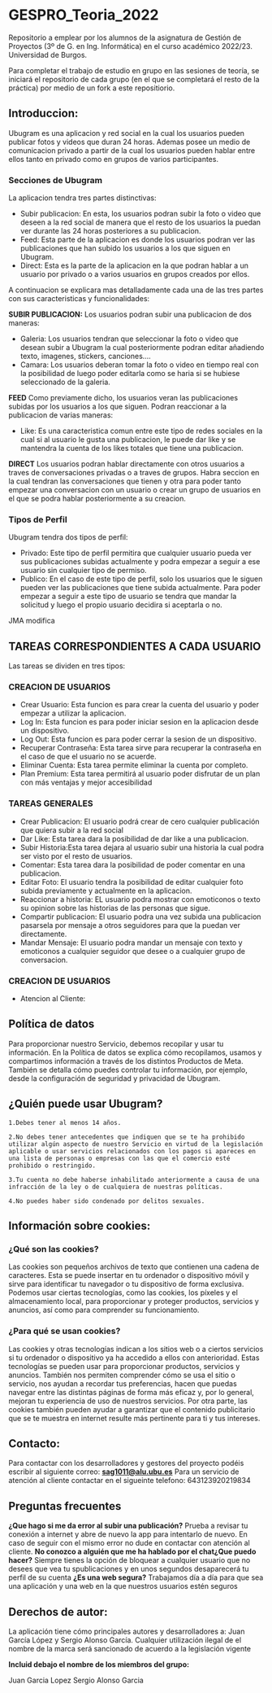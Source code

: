 # GESPRO_Teoria_2022
Repositorio a emplear por los alumnos de la asignatura de Gestión de Proyectos (3º de G. en Ing. Informática) en el curso académico 2022/23. Universidad de Burgos.

Para completar el trabajo de estudio en grupo en las sesiones de teoría, se iniciará el repositorio de cada grupo (en el que se completará el resto de la práctica) por medio de un fork a este repositiorio.


## Introduccion: 
Ubugram es una aplicacion y red social en la cual los usuarios pueden publicar fotos y videos que duran 24 horas. 
Ademas posee un medio de comunicacion privado a partir de la cual los usuarios pueden hablar entre ellos tanto en privado como en grupos de varios participantes.

### Secciones de Ubugram

La aplicacion tendra tres partes distinctivas:

- Subir publicacion: En esta, los usuarios podran subir la foto o video que deseen a la red social de manera que el resto de los usuarios la puedan ver durante las 24 horas posteriores a su publicacion.
- Feed: Esta parte de la aplicacion es donde los usuarios podran ver las publicaciones que han subido los usuarios a los que siguen en Ubugram. 
- Direct: Esta es la parte de la aplicacion en la que podran hablar a un usuario por privado o a varios usuarios en grupos creados por ellos. 

A continuacion se explicara mas detalladamente cada una de las tres partes con sus caracteristicas y funcionalidades:

**SUBIR PUBLICACION:**
Los usuarios podran subir una publicacion de dos maneras:

- Galeria: Los usuarios tendran que seleccionar la foto o video que desean subir a Ubugram la cual posteriormente podran editar añadiendo texto, imagenes, stickers, canciones....
- Camara: Los usuarios deberan tomar la foto o video en tiempo real con la posibilidad de luego poder editarla como se haria si se hubiese seleccionado de la galeria.

**FEED**
Como previamente dicho, los usuarios veran las publicaciones subidas por los usuarios a los que siguen. Podran reaccionar a la publicacion de varias maneras:

- Like: Es una caracteristica comun entre este tipo de redes sociales en la cual si al usuario le gusta una publicacion, le puede dar like y se mantendra la cuenta de los likes totales que tiene una publicacion. 

**DIRECT**
Los usuarios podran hablar directamente con otros usuarios a traves de conversaciones privadas o a traves de grupos. Habra seccion en la cual tendran las conversaciones que tienen y otra para poder tanto empezar una conversacion con un usuario o crear un grupo de usuarios en el que se podra hablar posteriormente a su creacion. 


### Tipos de Perfil
Ubugram tendra dos tipos de perfil:

- Privado: Este tipo de perfil permitira que cualquier usuario pueda ver sus publicaciones subidas actualmente y podra empezar a seguir a ese usuario sin cualquier tipo de permiso.
- Publico: En el caso de este tipo de perfil, solo los usuarios que le siguen pueden ver las publicaciones que tiene subida actualmente. Para poder empezar a seguir a este tipo de usuario se tendra que mandar la solicitud y luego el propio usuario decidira si aceptarla o no.



JMA modifica
## TAREAS CORRESPONDIENTES A CADA USUARIO

Las tareas se dividen en tres tipos:

### **CREACION DE USUARIOS**

- Crear Usuario:  Esta funcion es para crear la cuenta del usuario y poder empezar a utilizar la aplicacion.
- Log In: Esta funcion es para poder iniciar sesion en la aplicacion desde un dispositivo. 
- Log Out: Esta funcion es para poder cerrar la sesion de un dispositivo.
- Recuperar Contraseña: Esta tarea sirve para recuperar la contraseña en el caso de que el usuario no se acuerde.
- Eliminar Cuenta: Esta tarea permite eliminar la cuenta por completo.
- Plan Premium: Esta tarea permitirá al usuario poder disfrutar de un plan con más ventajas y mejor accesibilidad

### **TAREAS GENERALES**

- Crear Publicacion: El usuario podrá crear de cero cualquier publicación que quiera subir a la red social
- Dar Like: Esta tarea dara la posibilidad de dar like a una publicacion.
- Subir Historia:Esta tarea dejara al usuario subir una historia la cual podra ser visto por el resto de usuarios. 
- Comentar: Esta tarea dara la posibilidad de poder comentar en una publicacion. 
- Editar Foto: El usuario tendra la posibilidad de editar cualquier foto subida previamente y actualmente en la aplicacion. 
- Reaccionar a historia: EL usuario podra mostrar con emoticonos o texto su opinion sobre las historias de las personas que sigue. 
- Compartir publicacion: El usuario podra una vez subida una publicacion pasarsela por mensaje a otros seguidores para que la puedan ver directamente. 
- Mandar Mensaje: El usuario podra mandar un mensaje con texto y emoticonos a cualquier seguidor que desee o a cualquier grupo de conversacion. 

### **CREACION DE USUARIOS**

- Atencion al Cliente:

<!-- 
COMENTARIOS:
- Hay que añadir mas secciones tipo :
                                    - Perfil
                                    - Configuracion/Ajustes

- Añadir fotos de explicacion. 
- Perfil Premium (Creo que habiamos puesto perfil premium pero no se muy bien como implementarlo) 
-->

## Política de datos
Para proporcionar nuestro Servicio, debemos recopilar y usar tu información. En la Política de datos se explica cómo recopilamos, usamos y compartimos información a través de los distintos Productos de Meta. También se detalla cómo puedes controlar tu información, por ejemplo, desde la configuración de seguridad y privacidad de Ubugram.

## ¿Quién puede usar Ubugram?
    1.Debes tener al menos 14 años.

    2.No debes tener antecedentes que indiquen que se te ha prohibido utilizar algún aspecto de nuestro Servicio en virtud de la legislación aplicable o usar servicios relacionados con los pagos si apareces en una lista de personas o empresas con las que el comercio esté prohibido o restringido.

    3.Tu cuenta no debe haberse inhabilitado anteriormente a causa de una infracción de la ley o de cualquiera de nuestras políticas.

    4.No puedes haber sido condenado por delitos sexuales.

## Información sobre cookies:
### **¿Qué son las cookies?**
Las cookies son pequeños archivos de texto que contienen una cadena de caracteres. Esta se puede insertar en tu ordenador o dispositivo móvil y sirve para identificar tu navegador o tu dispositivo de forma exclusiva. Podemos usar ciertas tecnologías, como las cookies, los píxeles y el almacenamiento local, para proporcionar y proteger productos, servicios y anuncios, así como para comprender su funcionamiento.

### **¿Para qué se usan cookies?**
Las cookies y otras tecnologías indican a los sitios web o a ciertos servicios si tu ordenador o dispositivo ya ha accedido a ellos con anterioridad. Estas tecnologías se pueden usar para proporcionar productos, servicios y anuncios. También nos permiten comprender cómo se usa el sitio o servicio, nos ayudan a recordar tus preferencias, hacen que puedas navegar entre las distintas páginas de forma más eficaz y, por lo general, mejoran tu experiencia de uso de nuestros servicios. Por otra parte, las cookies también pueden ayudar a garantizar que el contenido publicitario que se te muestra en internet resulte más pertinente para ti y tus intereses.

## Contacto:
Para contactar con los desarrolladores y gestores del proyecto podéis escribir al siguiente correo:
**sag1011@alu.ubu.es**
Para un servicio de atención al cliente contactar en el sigueinte telefono:
643123920219834

## Preguntas frecuentes
**¿Que hago si me da error al subir una publicación?**
Prueba a revisar tu conexión a internet y abre de nuevo la app para intentarlo de nuevo. En caso de seguir con el mismo error no dude en contactar con atención al cliente.
**No conozco a alguién que me ha hablado por el chat¿Que puedo hacer?**
Siempre tienes la opción de bloquear a cualquier usuario que no desees que vea tu spublicaciones y en unos segundos desaparecerá tu perfil de su cuenta
**¿Es una web segura?**
Trabajamos día a día para que sea una aplicación y una web en la que nuestros usuarios estén seguros

## Derechos de autor:
La aplicación tiene cómo principales autores y desarrolladores a:
Juan García López y Sergio Alonso García.
Cualquier utilización ilegal de el nombre de la marca será sancionado de acuerdo a la legislación vigente


**Incluid debajo el nombre de los miembros del grupo:**

Juan Garcia Lopez
Sergio Alonso Garcia